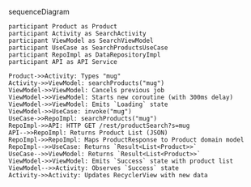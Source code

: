 sequenceDiagram


    participant Product as Product
    participant Activity as SearchActivity
    participant ViewModel as SearchViewModel
    participant UseCase as SearchProductsUseCase
    participant RepoImpl as DataRepositoryImpl
    participant API as API Service

    Product->>Activity: Types "mug"
    Activity->>ViewModel: searchProducts("mug")
    ViewModel->>ViewModel: Cancels previous job
    ViewModel->>ViewModel: Starts new coroutine (with 300ms delay)
    ViewModel->>ViewModel: Emits `Loading` state
    ViewModel->>UseCase: invoke("mug")
    UseCase->>RepoImpl: searchProducts("mug")
    RepoImpl->>API: HTTP GET /rest/productSearch?s=mug
    API-->>RepoImpl: Returns Product List (JSON)
    RepoImpl->>RepoImpl: Maps ProductResponse to Product domain model
    RepoImpl-->>UseCase: Returns `Result<List<Product>>`
    UseCase-->>ViewModel: Returns `Result<List<Product>>`
    ViewModel->>ViewModel: Emits `Success` state with product list
    ViewModel-->>Activity: Observes `Success` state
    Activity->>Activity: Updates RecyclerView with new data
